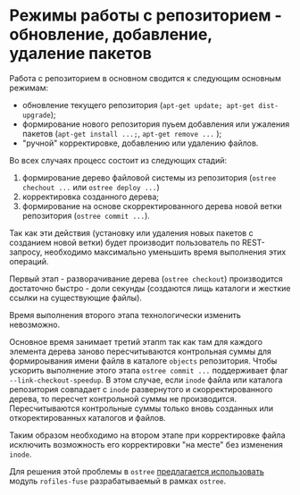 # Режимы работы с репозиторием - обновление, добавление, удаление пакетов

Работа с репозиторием в основном сводится к следующим основным режимам:
- обновление текущего репозитория (`apt-get update; apt-get dist-upgrade`);
- формирование нового репозитория пуьем добавления или ужаления пакетов
  (`apt-get install ...;`, `apt-get remove ...` );
- "ручной" корректировке, добавлению или удалению файлов.

Во всех случаях процесс состоит из следующих стадий:
1. формирование дерево файловой системы из репозитория (`ostree chechout ...` или `ostree deploy ...`)
2. корректировка созданного дерева;
3. формирование на основе скорректированного дерева новой ветки репозитория (`ostree commit ...`).

Так как эти действия (установку или удаления новых пакетов с созданием новой ветки) будет производит пользователь по REST-запросу, необходимо максимально уменьшить время выполнения этих операций. 

Первый  этап - разворачивание дерева (`ostree checkout`) производится достаточно быстро - доли секунды (создаются лищь каталоги и жесткие ссылки на существующие файлы).  

Время выполнения второго этапа технологически изменить невозможно.

Основное время занимает третий этапm так как там для каждого элемента дерева заново пересчитываются контрольная суммы для формироывания имени файлв в каталоге `objects` репозитория.
Чтобы ускорить выполнение этого этапа `ostree commit ...` поддерживает флаг `--link-checkout-speedup`. В этом случае, если 
`inode` файла или каталога репозитория совпадает с `inode` развернутого и скорректированного дерева, то пересчет контрольной суммы не производится. Пересчитываются контрольные суммы только вновь созданных или откоректированных каталогов и файлов.

Таким образом необходимо на втором этапе при корректировке файла исключить возможность его корректировки "на месте" без изменения `inode`. 

Для решения этой проблемы в `ostree` [предлагается использовать](https://ostreedev.github.io/ostree/buildsystem-and-repos/) модуль `rofiles-fuse` разрабатываемый в рамках `ostree`.

